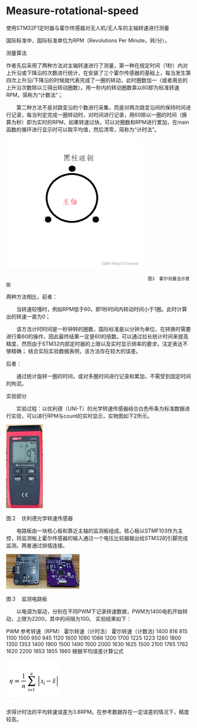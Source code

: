 # Measure-rotational-speed
使用STM32F1定时器与霍尔传感器对无人机/无人车的主轴转速进行测量

国际标准中，国际标准单位为RPM（Revolutions Per Minute，转/分）。

测量算法

  作者先后采用了两种方法对主轴转速进行了测量，第一种在规定时间（1秒）内对上升沿或下降沿的次数进行统计，在安装了三个霍尔传感器的基础上，每当发生第四次上升沿/下降沿的时候就代表完成了一圈的转动，此时圈数加一（或者用总的上升沿次数除以三得出转动圈数）。用一秒内的转动圈数乘以60即为标准转速RPM，简称为“计数法”；

　　第二种方法不是对跳变沿的个数进行采集，而是对两次跳变沿间的保持时间进行记录，每当判定完成一圈转动时，对时间进行记录，用60除以一圈的时间（换算为秒）即为实时的RPM，如果转速过快，可以对圈数和RPM进行累加，在main函数的循环进行显示时可以取平均值，然后清零，简称为“计时法”。

![image](https://github.com/XiaoWan-zi/Measure-rotational-speed/blob/main/image/%E4%BC%A0%E6%84%9F%E5%99%A8%E7%A4%BA%E6%84%8F%E5%9B%BE.png)

                                                          图1　霍尔测量法示意图

两种方法相比，前者：

　　当转速较慢时，例如RPM低于60，即1秒时间内转动时间小于1圈。此时计算出的转速一直为0；
  
　　该方法计时时间是一秒钟转的圈数，国际标准是以分钟为单位，在转换时需要进行乘60的操作，因此最终结果一定是60的倍数。可以通过拉长统计时间来提高精度，然而由于STM32内部定时器的上限以及实时显示频率的要求，注定表达不够精确；
结合实际实验数据表明，该方法存在较大的误差。

后者：

　　通过统计旋转一圈的时间，或对多圈时间进行记录和累加，不需受到固定时间的拘泥。
  
  
实验部分

　　实验过程：以优利德（UNI-T）的光学转速传感器结合白色布条为标准数据进行实验，可以进行RPM与count的实时显示，实物图如下2所示。

![image](https://github.com/XiaoWan-zi/Measure-rotational-speed/blob/main/image/%E4%BC%98%E5%88%A9%E5%BE%B7%E5%85%89%E5%AD%A6%E8%BD%AC%E9%80%9F%E4%BC%A0%E6%84%9F%E5%99%A8.jpg)

图２　优利德光学转速传感器

　　电路板由一块核心板和靠近主轴的监测板组成。核心板以STMF103作为主控，将监测板上霍尔传感器的输入通过一个电压比较器输出给STM32的引脚完成监测。两者通过排插连接。
  
![image](https://github.com/XiaoWan-zi/Measure-rotational-speed/blob/main/image/%E7%9B%91%E6%B5%8B%E7%94%B5%E8%B7%AF%E6%9D%BF.jpg)

图３　监测电路板

　　以电调为驱动，分别在不同PWM下记录转速数据，PWM为1400电机开始转动，上限为2200，其中的间隔为100。
实验结果如下：

PWM	参考转速（RPM）	霍尔转速（计时法）	霍尔转速（计数法)
1400	816	815	1100
1500	950	945	1120
1600	1090	1086	1200
1700	1225	1223	1260
1800	1350	1353	1400
1900	1500	1490	1500
2000	1630	1625	1500
2100	1765	1762	1620
2200	1853	1855	1860
根据平均误差计算公式

![image](https://github.com/XiaoWan-zi/Measure-rotational-speed/blob/main/image/%E5%B9%B3%E5%9D%87%E8%AF%AF%E5%B7%AE.jpg)

求得计时法的平均转速误差为3.8RPM。在参考数据存在一定误差的情况下，精度较高。

